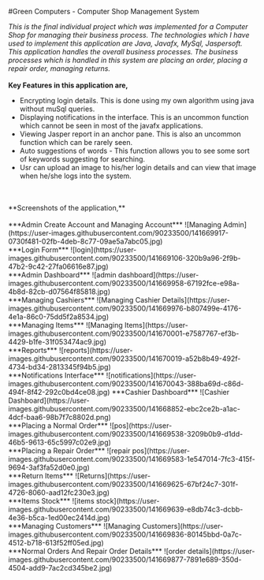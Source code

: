 #Green Computers - Computer Shop Management System

_This is the final individual project which was implemented for a Computer Shop for managing their business process.
The technologies which I have used to implement this application are Java, Javafx, MySql, Jaspersoft.
This application handles the overall business processes. The business processes which is handled in this system are placing an order, placing a repair order, managing returns._
<br />
<br />
**Key Features in this application are,**
<br />
- Encrypting login details. This is done using my own algorithm using java without muSql queries.
- Displaying notifications in the interface. This is an uncommon function which cannot be seen in most of the javafx applications.
- Viewing Jasper report in an anchor pane. This is also an uncommon function which can be rarely seen.
- Auto suggestions of words - This function allows you to see some sort of keywords suggesting for searching.
- Usr can upload an image to his/her login details and can view that image when he/she logs into the system.
<br />
<br />
**Screenshots of the application,**
<br />
<br />
***Admin Create Account and Managing Account***
![Managing Admin](https://user-images.githubusercontent.com/90233500/141669917-0730f481-02fb-4deb-8c77-09ae5a7abc05.jpg)
<br />
***Login Form***
![login](https://user-images.githubusercontent.com/90233500/141669106-320b9a96-2f9b-47b2-9c42-27fa06616e87.jpg)
<br />
***Admin Dashboard***
![admin dashboard](https://user-images.githubusercontent.com/90233500/141669958-67192fce-e98a-4b8d-82cb-d07564f85818.jpg)
<br />
***Managing Cashiers***
![Managing Cashier Details](https://user-images.githubusercontent.com/90233500/141669976-b807499e-4176-4e1a-86c0-75dd5f2a8534.jpg)
<br />
***Managing Items***
![Managing Items](https://user-images.githubusercontent.com/90233500/141670001-e7587767-ef3b-4429-b1fe-31f053474ac9.jpg)
<br />
***Reports***
![reports](https://user-images.githubusercontent.com/90233500/141670019-a52b8b49-492f-4734-bd34-2813345f94b5.jpg)
<br />
***Notifications Interface***
![notifications](https://user-images.githubusercontent.com/90233500/141670043-388ba69d-c86d-494f-8f42-292c0bd4ce08.jpg)
***Cashier Dashboard***
![Cashier Dashboard](https://user-images.githubusercontent.com/90233500/141668852-ebc2ce2b-a1ac-4dcf-baa6-98b7f7c8802d.png)
<br />
***Placing a Normal Order***
![pos](https://user-images.githubusercontent.com/90233500/141669538-3209b0b9-d1dd-46b5-9613-65c5997c02e9.jpg)
<br />
***Placing a Repair Order***
![repair pos](https://user-images.githubusercontent.com/90233500/141669583-1e547014-7fc3-415f-9694-3af3fa52d0e0.jpg)
<br />
***Return Items***
![Returns](https://user-images.githubusercontent.com/90233500/141669625-67bf24c7-301f-4726-8060-aad12fc230e3.jpg)
<br />
***Items Stock***
![items stock](https://user-images.githubusercontent.com/90233500/141669639-e8db74c3-dcbb-4e36-b5ca-1ed00ec2414d.jpg)
<br />
***Managing Customers***
![Managing Customers](https://user-images.githubusercontent.com/90233500/141669836-80145bbd-0a7c-4512-b718-613f52ff05ed.jpg)
<br />
***Normal Orders And Repair Order Details***
![order details](https://user-images.githubusercontent.com/90233500/141669877-7891e689-350d-4504-add9-7ac2cd345be2.jpg)



 
  
  
  
  
